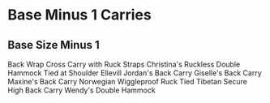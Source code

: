 # Base Minus 1 Carries

## Base Size Minus 1
Back Wrap Cross Carry with Ruck Straps
Christina's Ruckless
Double Hammock Tied at Shoulder
Ellevill Jordan's Back Carry
Giselle's Back Carry
Maxine's Back Carry
Norwegian Wiggleproof
Ruck Tied Tibetan
Secure High Back Carry
Wendy's Double Hammock

